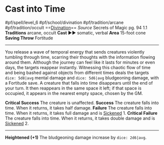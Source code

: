 # Cast into Time
#pf/spell/level_6 #pf/school/divination #pf/tradition/arcane #pf/tradition/occult
==[Divination](../../../Traits/Divination.md)==
*Source* Secrets of Magic pg. 94 1.1
**Traditions** arcane, occult
**Cast** ►► somatic, verbal
**Area** 15-foot cone
**Saving Throw** Fortitude

---
You release a wave of temporal energy that sends creatures violently tumbling through time, scarring their thoughts with the information flowing around them. Although the journey can feel like it lasts for minutes or even days, the targets reappear instantly. Witnessing this chaotic flow of time and being bashed against objects from different times deals the targets `dice: 5d8|avg` mental damage and `dice: 5d6|avg` bludgeoning damage, with a Fortitude save. A creature that falls into time disappears until the end of your turn. It then reappears in the same space it left; if that space is occupied, it appears in the nearest empty space, chosen by the GM.

**Critical Success** The creature is unaffected.
**Success** The creature falls into time. When it returns, it takes half damage.
**Failure** The creature falls into time. When it returns, it takes full damage and is [Sickened](../../../Conditions/Sickened.md) 1.
**Critical Failure** The creature falls into time. When it returns, it takes double damage and is [Sickened](../../../Conditions/Sickened.md) 2.

<hr>

**Heightened (+1)** The bludgeoning damage increase by `dice: 2d6|avg`.